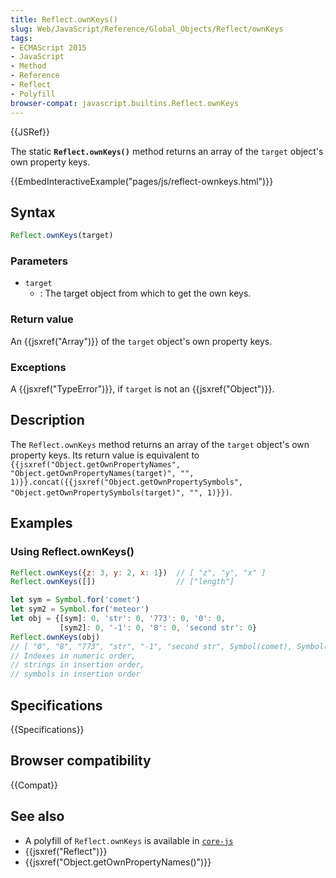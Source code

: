 ```yaml
---
title: Reflect.ownKeys()
slug: Web/JavaScript/Reference/Global_Objects/Reflect/ownKeys
tags:
- ECMAScript 2015
- JavaScript
- Method
- Reference
- Reflect
- Polyfill
browser-compat: javascript.builtins.Reflect.ownKeys
---
```

{{JSRef}}

The static **`Reflect.ownKeys()`** method returns an array of the `target`
object's own property keys.

{{EmbedInteractiveExample("pages/js/reflect-ownkeys.html")}}

## Syntax

```js
Reflect.ownKeys(target)
```

### Parameters

- `target`
  - : The target object from which to get the own keys.

### Return value

An {{jsxref("Array")}} of the `target` object's own property keys.

### Exceptions

A {{jsxref("TypeError")}}, if `target` is not an
{{jsxref("Object")}}.

## Description

The `Reflect.ownKeys` method returns an array of the `target` object's own
property keys. Its return value is equivalent to
`{{jsxref("Object.getOwnPropertyNames", "Object.getOwnPropertyNames(target)", "", 1)}}.concat({{jsxref("Object.getOwnPropertySymbols", "Object.getOwnPropertySymbols(target)", "", 1)}})`.

## Examples

### Using Reflect.ownKeys()

```js
Reflect.ownKeys({z: 3, y: 2, x: 1})  // [ "z", "y", "x" ]
Reflect.ownKeys([])                  // ["length"]

let sym = Symbol.for('comet')
let sym2 = Symbol.for('meteor')
let obj = {[sym]: 0, 'str': 0, '773': 0, '0': 0,
           [sym2]: 0, '-1': 0, '8': 0, 'second str': 0}
Reflect.ownKeys(obj)
// [ "0", "8", "773", "str", "-1", "second str", Symbol(comet), Symbol(meteor) ]
// Indexes in numeric order,
// strings in insertion order,
// symbols in insertion order
```

## Specifications

{{Specifications}}

## Browser compatibility

{{Compat}}

## See also

- A polyfill of `Reflect.ownKeys` is available in
  [`core-js`](https://github.com/zloirock/core-js#ecmascript-reflect)
- {{jsxref("Reflect")}}
- {{jsxref("Object.getOwnPropertyNames()")}}
